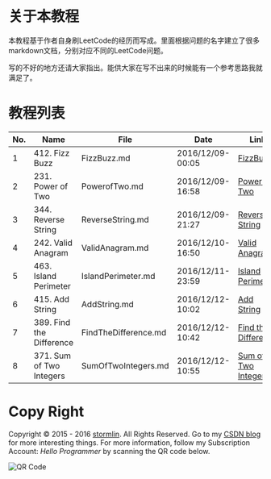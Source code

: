 # 关于本教程
本教程基于作者自身刷LeetCode的经历而写成。里面根据问题的名字建立了很多markdown文档，分别对应不同的LeetCode问题。

写的不好的地方还请大家指出。能供大家在写不出来的时候能有一个参考思路我就满足了。

# 教程列表
|No.|Name     |File|Date        |Link|
|---|---------|----|------------|----|
|1|412. Fizz Buzz|FizzBuzz.md|2016/12/09-00:05|[FizzBuzz](http://www.stormlin.com/2016/12/08/tutorial-fizz-buzz/)|
|2|231. Power of Two|PowerofTwo.md|2016/12/09-16:58|[Power of Two](http://www.stormlin.com/2016/12/09/tutorial-power-of-two/)|
|3|344. Reverse String|ReverseString.md|2016/12/09-21:27|[Reverse String](http://www.stormlin.com/2016/12/09/167/)|
|4|242. Valid Anagram|ValidAnagram.md|2016/12/10-16:50|[Valid Anagram](http://www.stormlin.com/2016/12/10/tutorial-242-valid-anagram/)|
|5|463. Island Perimeter|IslandPerimeter.md|2016/12/11-23:59|[Island Perimeter](http://www.stormlin.com/2016/12/12/tutorial：-463-island-perimeter/)|
|6|415. Add String|AddString.md|2016/12/12-10:02|[Add String](http://www.stormlin.com/2016/12/12/tutorial-415-add-string/)|
|7|389. Find the Difference|FindTheDifference.md|2016/12/12-10:42|[Find the Difference](http://www.stormlin.com/2016/12/12/tutorial-389-find-the-difference/)|
|8|371. Sum of Two Integers|SumOfTwoIntegers.md|2016/12/12-10:55|[Sum of Two Integers](http://www.stormlin.com/2016/12/12/tutorial-371-sum-of-two-integers/)|

# Copy Right
Copyright © 2015 - 2016 [stormlin](http://www.stormlin.com/). All Rights Reserved.
Go to my [CSDN blog](http://blog.csdn.net/atmiao) for more interesting things.
For more information, follow my Subscription Account: *Hello Programmer* by scanning the QR code below.

![QR Code](http://img.blog.csdn.net/20161209103948618?watermark/2/text/aHR0cDovL2Jsb2cuY3Nkbi5uZXQvYXRtaWFv/font/5a6L5L2T/fontsize/400/fill/I0JBQkFCMA==/dissolve/70/gravity/SouthEast)
